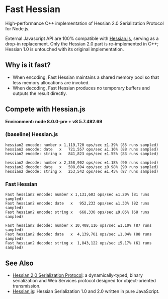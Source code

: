 # Fast Hessian

High-performance C++ implementation of Hessian 2.0 Serialization Protocol for Node.js.

External Javascript API are 100% compatible with [Hessian.js](https://github.com/node-modules/hessian.js), serving as a drop-in replacement. Only the Hessian 2.0 part is re-implemented in C++; Hessian 1.0 is untouched with its original implementation. 

## Why is it fast?

- When encoding, Fast Hessian maintains a shared memory pool so that less memory allocations are invoked.
- When decoding, Fast Hessian produces no temporary buffers and outputs the result directly.

## Compete with Hessian.js

**Environment: node 8.0.0-pre + v8 5.7.492.69**

### (baseline) Hessian.js

    hessian2 encode: number x 1,119,720 ops/sec ±1.39% (85 runs sampled)
    hessian2 encode: date   x   721,557 ops/sec ±1.16% (88 runs sampled)
    hessian2 encode: string x   841,823 ops/sec ±1.55% (83 runs sampled)

    hessian2 decode: number x 2,358,902 ops/sec ±1.18% (90 runs sampled)
    hessian2 decode: date   x   508,694 ops/sec ±0.98% (90 runs sampled)
    hessian2 decode: string x   253,542 ops/sec ±1.45% (87 runs sampled)

### Fast Hessian

    Fast hessian2 encode: number x 1,131,603 ops/sec ±1.20% (81 runs sampled)
    Fast hessian2 encode: date   x   952,233 ops/sec ±1.33% (82 runs sampled)
    Fast hessian2 encode: string x   668,330 ops/sec ±9.05% (68 runs sampled)

    Fast hessian2 decode: number x 10,408,116 ops/sec ±1.10% (87 runs sampled)
    Fast hessian2 decode: date   x  4,139,701 ops/sec ±1.04% (88 runs sampled)
    Fast hessian2 decode: string x  1,843,122 ops/sec ±5.17% (61 runs sampled)

## See Also

* [Hessian 2.0 Serialization Protocol](http://hessian.caucho.com/doc/hessian-serialization.html): a dynamically-typed, binary serialization and Web Services protocol designed for object-oriented transmission.
* [Hessian.js](https://github.com/node-modules/hessian.js): Hessian Serialization 1.0 and 2.0 written in pure JavaScript.
